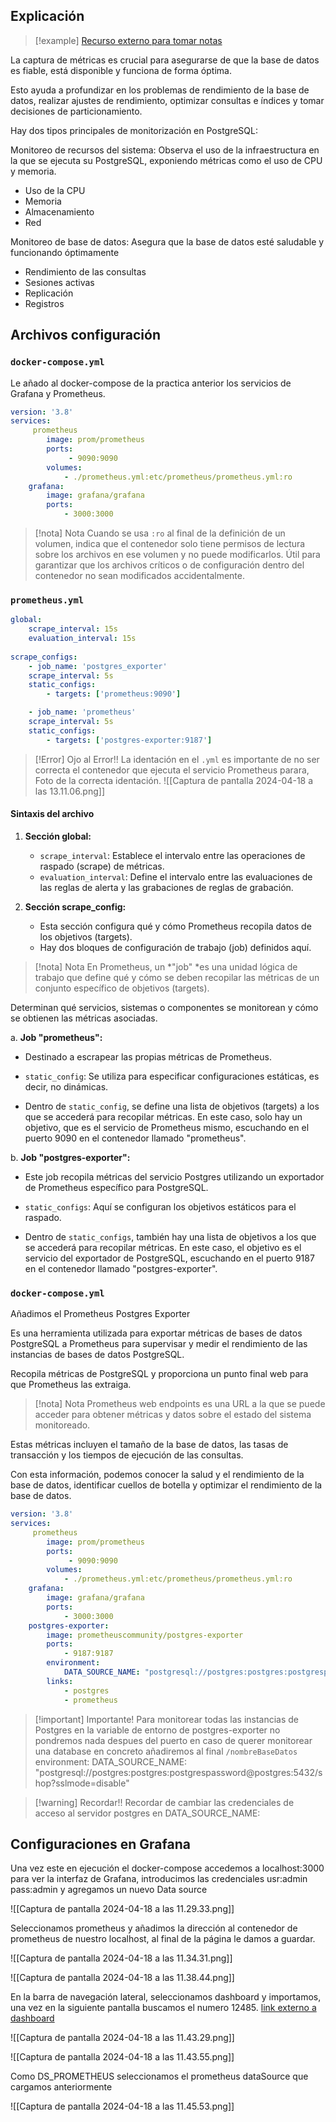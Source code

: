 ## Explicación 

>[!example]
>[Recurso externo para tomar notas](https://sematext.com/blog/postgresql-monitoring/)

La captura de métricas es crucial para asegurarse de que la base de datos es fiable, está disponible y funciona de forma óptima. 

Esto ayuda a profundizar en los problemas de rendimiento de la base de datos, realizar ajustes de rendimiento, optimizar consultas e índices y tomar decisiones de particionamiento. 

Hay dos tipos principales de monitorización en PostgreSQL:

Monitoreo de recursos del sistema: Observa el uso de la infraestructura en la que se ejecuta su PostgreSQL, exponiendo métricas como el uso de CPU y memoria.

- Uso de la CPU
- Memoria  
- Almacenamiento  
- Red

Monitoreo de base de datos: Asegura que la base de datos esté saludable y funcionando óptimamente

- Rendimiento de las consultas
- Sesiones activas  
-  Replicación  
-  Registros

## Archivos configuración

### `docker-compose.yml`

Le añado al docker-compose de la practica anterior los servicios de Grafana y Prometheus.

```yml
version: '3.8'
services:
	 prometheus
		image: prom/prometheus
		ports:
			 - 9090:9090
		volumes:
			- ./prometheus.yml:etc/prometheus/prometheus.yml:ro
	grafana:
		image: grafana/grafana
		ports:
			- 3000:3000
```

>[!nota] Nota
>Cuando se usa `:ro` al final de la definición de un volumen, indica que el contenedor solo tiene permisos de lectura sobre los archivos en ese volumen y no puede modificarlos.
>Útil para garantizar que los archivos críticos o de configuración dentro del contenedor no sean modificados accidentalmente.

### `prometheus.yml`

```yml
global:
	scrape_interval: 15s
	evaluation_interval: 15s
	
scrape_configs:
	- job_name: 'postgres_exporter'
	scrape_interval: 5s
	static_configs:
		- targets: ['prometheus:9090']

	- job_name: 'prometheus'
	scrape_interval: 5s
	static_configs:
		- targets: ['postgres-exporter:9187']
```

>[!Error] Ojo al Error!!
>La identación en el `.yml` es importante de no ser correcta el contenedor que ejecuta el servicio Prometheus parara, Foto de la correcta identación.
>![[Captura de pantalla 2024-04-18 a las 13.11.06.png]]


#### Sintaxis del archivo

1. **Sección global:**

    - `scrape_interval`: Establece el intervalo entre las operaciones de raspado (scrape) de métricas. 
    - `evaluation_interval`: Define el intervalo entre las evaluaciones de las reglas de alerta y las grabaciones de reglas de grabación. 
    
1. **Sección scrape_config:**

    - Esta sección configura qué y cómo Prometheus recopila datos de los objetivos (targets).
    - Hay dos bloques de configuración de trabajo (job) definidos aquí.

>[!nota] Nota 
>En Prometheus, un *"job" *es una unidad lógica de trabajo que define qué y cómo se deben recopilar las métricas de un conjunto específico de objetivos (targets).
>
Determinan qué servicios, sistemas o componentes se monitorean y cómo se obtienen las métricas asociadas.


a. **Job "prometheus":**

- Destinado a escrapear las propias métricas de Prometheus.

- `static_config`: Se utiliza para especificar configuraciones estáticas, es decir, no dinámicas.

- Dentro de `static_config`, se define una lista de objetivos (targets) a los que se accederá para recopilar métricas. En este caso, solo hay un objetivo, que es el servicio de Prometheus mismo, escuchando en el puerto 9090 en el contenedor llamado "prometheus".

b. **Job "postgres-exporter":**

- Este job recopila métricas del servicio Postgres utilizando un exportador de Prometheus específico para PostgreSQL.

- `static_configs`: Aquí se configuran los objetivos estáticos para el raspado.
- Dentro de `static_configs`, también hay una lista de objetivos a los que se accederá para recopilar métricas. En este caso, el objetivo es el servicio del exportador de PostgreSQL, escuchando en el puerto 9187 en el contenedor llamado "postgres-exporter".

### `docker-compose.yml`

Añadimos el Prometheus Postgres Exporter

Es una herramienta utilizada para exportar métricas de bases de datos PostgreSQL a Prometheus para supervisar y medir el rendimiento de las instancias de bases de datos PostgreSQL.

Recopila métricas de PostgreSQL y proporciona un punto final web para que Prometheus las extraiga. 

>[!nota] Nota
>Prometheus web endpoints es una URL a la que se puede acceder para obtener métricas y datos sobre el estado del sistema monitoreado.

Estas métricas incluyen el tamaño de la base de datos, las tasas de transacción y los tiempos de ejecución de las consultas. 

Con esta información, podemos conocer la salud y el rendimiento de la base de datos, identificar cuellos de botella y optimizar el rendimiento de la base de datos.

```yml
version: '3.8'
services:
	 prometheus
		image: prom/prometheus
		ports:
			 - 9090:9090
		volumes:
			- ./prometheus.yml:etc/prometheus/prometheus.yml:ro
	grafana:
		image: grafana/grafana
		ports:
			- 3000:3000
	postgres-exporter:
		image: prometheuscommunity/postgres-exporter
		ports:
			- 9187:9187
		environment:
			DATA_SOURCE_NAME: "postgresql://postgres:postgres:postgrespassword@postgres:5432/?sslmode=disable"
		links:
			- postgres
			- prometheus
```


>[!important] Importante!
>Para monitorear todas las instancias de Postgres en la variable de entorno de postgres-exporter no pondremos nada despues del puerto en caso de querer monitorear una database en concreto añadiremos al final `/nombreBaseDatos`
>environment:
			DATA_SOURCE_NAME: "postgresql://postgres:postgres:postgrespassword@postgres:5432/shop?sslmode=disable"
		
>[!warning] Recordar!!
>Recordar de cambiar las credenciales de acceso al servidor postgres en DATA_SOURCE_NAME:

## Configuraciones en Grafana 

Una vez este en ejecución el docker-compose accedemos a localhost:3000 para ver la interfaz de Grafana, introducimos las credenciales usr:admin pass:admin y agregamos un nuevo Data source

![[Captura de pantalla 2024-04-18 a las 11.29.33.png]]

Seleccionamos prometheus y añadimos la dirección al contenedor de prometheus de nuestro localhost, al final de la página le damos a guardar.

![[Captura de pantalla 2024-04-18 a las 11.34.31.png]]

![[Captura de pantalla 2024-04-18 a las 11.38.44.png]]

En la barra de navegación lateral, seleccionamos dashboard y importamos, una vez en la siguiente pantalla buscamos el numero 12485. [link externo a dashboard](https://grafana.com/grafana/dashboards/12485-postgresql-exporter/)


![[Captura de pantalla 2024-04-18 a las 11.43.29.png]]

![[Captura de pantalla 2024-04-18 a las 11.43.55.png]]

Como DS_PROMETHEUS seleccionamos el prometheus dataSource que cargamos anteriormente

![[Captura de pantalla 2024-04-18 a las 11.45.53.png]]